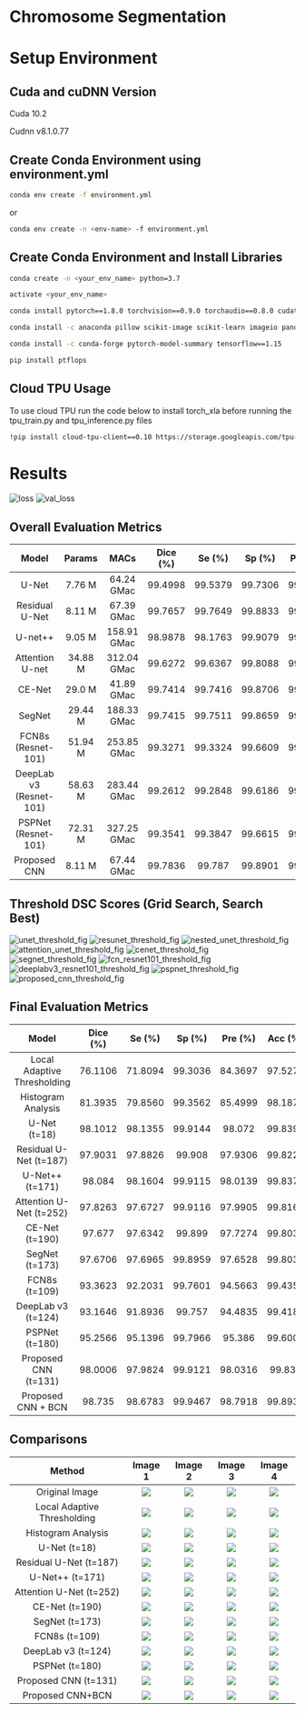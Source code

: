 # Chromosome Segmentation

# Setup Environment

## Cuda and cuDNN Version

Cuda 10.2

Cudnn v8.1.0.77

## Create Conda Environment using environment.yml
```bash
conda env create -f environment.yml
```
or
```bash
conda env create -n <env-name> -f environment.yml
```

## Create Conda Environment and Install Libraries 
```bash
conda create -n <your_env_name> python=3.7
```

```bash
activate <your_env_name>
```

```bash
conda install pytorch==1.8.0 torchvision==0.9.0 torchaudio==0.8.0 cudatoolkit=10.2 -c pytorch
```

```bash
conda install -c anaconda pillow scikit-image scikit-learn imageio pandas seaborn
```

```bash
conda install -c conda-forge pytorch-model-summary tensorflow==1.15
```

```bash
pip install ptflops
```

## Cloud TPU Usage
To use cloud TPU run the code below to install torch_xla before running the tpu_train.py and tpu_inference.py files
```bash
!pip install cloud-tpu-client==0.10 https://storage.googleapis.com/tpu-pytorch/wheels/torch_xla-1.8-cp37-cp37m-linux_x86_64.whl
```

# Results

![loss](./assets/losses/loss.png)
![val_loss](./assets/losses/val_loss.png)

## Overall Evaluation Metrics
|          Model          |  Params |     MACs    | Dice (%) |  Se (%) |  Sp (%) | Pre (%) | Acc (%) |
|:-----------------------:|:-------:|:-----------:|:--------:|:-------:|:-------:|:-------:|:-------:|
|          U-Net          |  7.76 M |  64.24 GMac |  99.4998 | 99.5379 | 99.7306 | 99.4616 | 99.6664 |
|      Residual U-Net     |  8.11 M |  67.39 GMac |  99.7657 | 99.7649 | 99.8833 | 99.7666 | 99.8438 |
|         U-net++         |  9.05 M | 158.91 GMac |  98.9878 | 98.1763 | 99.9079 | 99.8128 | 99.3307 |
|     Attention U-net     | 34.88 M | 312.04 GMac |  99.6272 | 99.6367 | 99.8088 | 99.6177 | 99.7515 |
|          CE-Net         |  29.0 M |  41.89 GMac |  99.7414 | 99.7416 | 99.8706 | 99.7412 | 99.8276 |
|          SegNet         | 29.44 M | 188.33 GMac |  99.7415 | 99.7511 | 99.8659 | 99.7319 | 99.8277 |
|    FCN8s (Resnet-101)   | 51.94 M | 253.85 GMac |  99.3271 | 99.3324 | 99.6609 | 99.3218 | 99.5514 |
| DeepLab v3 (Resnet-101) | 58.63 M | 283.44 GMac |  99.2612 | 99.2848 | 99.6186 | 99.2377 | 99.5074 |
|   PSPNet (Resnet-101)   | 72.31 M | 327.25 GMac |  99.3541 | 99.3847 | 99.6615 | 99.3234 | 99.5693 |
|       Proposed CNN      |  8.11 M |  67.44 GMac |  99.7836 |  99.787 | 99.8901 | 99.7802 | 99.8557 |

## Threshold DSC Scores (Grid Search, Search Best)

![unet_threshold_fig](./assets/threshold_figures/unet.png)
![resunet_threshold_fig](./assets/threshold_figures/resunet.png)
![nested_unet_threshold_fig](./assets/threshold_figures/nested_unet.png)
![attention_unet_threshold_fig](./assets/threshold_figures/attention_unet.png)
![cenet_threshold_fig](./assets/threshold_figures/cenet.png)
![segnet_threshold_fig](./assets/threshold_figures/segnet.png)
![fcn_resnet101_threshold_fig](./assets/threshold_figures/fcn_resnet101.png)
![deeplabv3_resnet101_threshold_fig](./assets/threshold_figures/deeplabv3_resnet101.png)
![pspnet_threshold_fig](./assets/threshold_figures/pspnet.png)
![proposed_cnn_threshold_fig](./assets/threshold_figures/proposed_cnn.png)

## Final Evaluation Metrics
|            Model            | Dice (%) |  Se (%) |  Sp (%) | Pre (%) | Acc (%) |
|:---------------------------:|:--------:|:-------:|:-------:|:-------:|:-------:|
| Local Adaptive Thresholding |  76.1106 | 71.8094 | 99.3036 | 84.3697 | 97.5273 |
|      Histogram Analysis     |  81.3935 | 79.8560 | 99.3562 | 85.4999 | 98.1877 |
|         U-Net (t=18)        |  98.1012 | 98.1355 | 99.9144 |  98.072 | 99.8397 |
|    Residual U-Net (t=187)   |  97.9031 | 97.8826 |  99.908 | 97.9306 | 99.8227 |
|       U-Net++ (t=171)       |  98.084  | 98.1604 | 99.9115 | 98.0139 | 99.8378 |
|   Attention U-Net (t=252)   |  97.8263 | 97.6727 | 99.9116 | 97.9905 | 99.8163 |
|        CE-Net (t=190)       |  97.677  | 97.6342 |  99.899 | 97.7274 | 99.8039 |
|        SegNet (t=173)       |  97.6706 | 97.6965 | 99.8959 | 97.6528 | 99.8033 |
|        FCN8s (t=109)        |  93.3623 | 92.2031 | 99.7601 | 94.5663 | 99.4357 |
|      DeepLab v3 (t=124)     |  93.1646 | 91.8936 |  99.757 | 94.4835 | 99.4186 |
|        PSPNet (t=180)       |  95.2566 | 95.1396 | 99.7966 |  95.386 | 99.6006 |
|     Proposed CNN (t=131)    |  98.0006 | 97.9824 | 99.9121 | 98.0316 |  99.832 |
|      Proposed CNN + BCN     |  98.735  | 98.6783 | 99.9467 | 98.7918 | 99.8931 |

## Comparisons
| Method |          Image 1          |  Image 2 |     Image 3    |  Image 4 |
|:-----------------------:|:-----------------------:|:-------:|:-----------:|:--------:|
| Original Image | ![](./assets/comparison/original_images/0_image.png) | ![](./assets/comparison/original_images/10_image.png) | ![](./assets/comparison/original_images/12_image.png) | ![](./assets/comparison/original_images/18_image.png) |
| Local Adaptive Thresholding |![](./assets/comparison/adaptive_thresholding/0_adaptive_gaussian.png) | ![](./assets/comparison/adaptive_thresholding/10_adaptive_gaussian.png) | ![](./assets/comparison/adaptive_thresholding/12_adaptive_gaussian.png) | ![](./assets/comparison/adaptive_thresholding/18_adaptive_gaussian.png) |
| Histogram Analysis |![](./assets/comparison/histogram_analysis/0_chromosome.png) | ![](./assets/comparison/histogram_analysis/10_chromosome.png) | ![](./assets/comparison/histogram_analysis/12_chromosome.png) | ![](./assets/comparison/histogram_analysis/18_chromosome.png) |
| U-Net (t=18) |![](./assets/comparison/unet/0_unet.png) | ![](./assets/comparison/unet/10_unet.png) | ![](./assets/comparison/unet/12_unet.png) | ![](./assets/comparison/unet/18_unet.png) |
| Residual U-Net (t=187) |![](./assets/comparison/resunet/0_resunet.png) | ![](./assets/comparison/resunet/10_resunet.png) | ![](./assets/comparison/resunet/12_resunet.png) | ![](./assets/comparison/resunet/18_resunet.png) |
| U-Net++ (t=171) |![](./assets/comparison/nested_unet/0_nested_unet.png) | ![](./assets/comparison/nested_unet/10_nested_unet.png) | ![](./assets/comparison/nested_unet/12_nested_unet.png) | ![](./assets/comparison/nested_unet/18_nested_unet.png) |
| Attention U-Net (t=252) |![](./assets/comparison/attention_unet/0_attention_unet.png) | ![](./assets/comparison/attention_unet/10_attention_unet.png) | ![](./assets/comparison/attention_unet/12_attention_unet.png) | ![](./assets/comparison/attention_unet/18_attention_unet.png) |
| CE-Net (t=190) |![](./assets/comparison/cenet/0_cenet.png) | ![](./assets/comparison/cenet/10_cenet.png) | ![](./assets/comparison/cenet/12_cenet.png) | ![](./assets/comparison/cenet/18_cenet.png) |
| SegNet (t=173) |![](./assets/comparison/segnet/0_segnet.png) | ![](./assets/comparison/segnet/10_segnet.png) | ![](./assets/comparison/segnet/12_segnet.png) | ![](./assets/comparison/segnet/18_segnet.png) |
| FCN8s (t=109) |![](./assets/comparison/fcn_resnet101/0_fcn_resnet101.png) | ![](./assets/comparison/fcn_resnet101/10_fcn_resnet101.png) | ![](./assets/comparison/fcn_resnet101/12_fcn_resnet101.png) | ![](./assets/comparison/fcn_resnet101/18_fcn_resnet101.png) |
| DeepLab v3 (t=124) |![](./assets/comparison/deeplabv3_resnet101/0_deeplabv3_resnet101.png) | ![](./assets/comparison/deeplabv3_resnet101/10_deeplabv3_resnet101.png) | ![](./assets/comparison/deeplabv3_resnet101/12_deeplabv3_resnet101.png) | ![](./assets/comparison/deeplabv3_resnet101/18_deeplabv3_resnet101.png) |
| PSPNet (t=180) |![](./assets/comparison/pspnet/0_pspnet.png) | ![](./assets/comparison/pspnet/10_pspnet.png) | ![](./assets/comparison/pspnet/12_pspnet.png) | ![](./assets/comparison/pspnet/18_pspnet.png) |
| Proposed CNN (t=131) |![](./assets/comparison/proposed_cnn/0_proposed_cnn.png) | ![](./assets/comparison/proposed_cnn/10_proposed_cnn.png) | ![](./assets/comparison/proposed_cnn/12_proposed_cnn.png) | ![](./assets/comparison/proposed_cnn/18_proposed_cnn.png) |
| Proposed CNN+BCN |![](./assets/comparison/proposed_cnn_bcn/0_proposed_cnn_bcn.png) | ![](./assets/comparison/proposed_cnn_bcn/10_proposed_cnn_bcn.png) | ![](./assets/comparison/proposed_cnn_bcn/12_proposed_cnn_bcn.png) | ![](./assets/comparison/proposed_cnn_bcn/18_proposed_cnn_bcn.png) |


